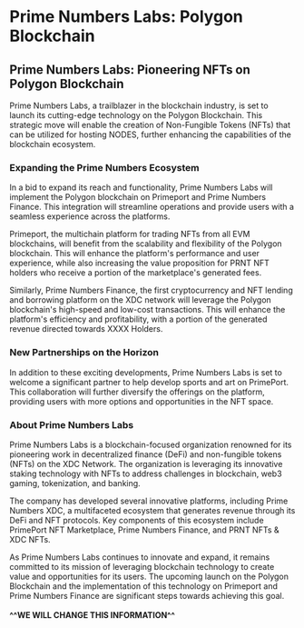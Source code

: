 # Prime Numbers Labs: Polygon Blockchain

## Prime Numbers Labs: Pioneering NFTs on Polygon Blockchain

Prime Numbers Labs, a trailblazer in the blockchain industry, is set to launch its cutting-edge technology on the Polygon Blockchain. This strategic move will enable the creation of Non-Fungible Tokens (NFTs) that can be utilized for hosting NODES, further enhancing the capabilities of the blockchain ecosystem.

### Expanding the Prime Numbers Ecosystem

In a bid to expand its reach and functionality, Prime Numbers Labs will implement the Polygon blockchain on Primeport and Prime Numbers Finance. This integration will streamline operations and provide users with a seamless experience across the platforms.

Primeport, the multichain platform for trading NFTs from all EVM blockchains, will benefit from the scalability and flexibility of the Polygon blockchain. This will enhance the platform's performance and user experience, while also increasing the value proposition for PRNT NFT holders who receive a portion of the marketplace's generated fees.

Similarly, Prime Numbers Finance, the first cryptocurrency and NFT lending and borrowing platform on the XDC network will leverage the Polygon blockchain's high-speed and low-cost transactions. This will enhance the platform's efficiency and profitability, with a portion of the generated revenue directed towards XXXX Holders.

### New Partnerships on the Horizon

In addition to these exciting developments, Prime Numbers Labs is set to welcome a significant partner to help develop sports and art on PrimePort. This collaboration will further diversify the offerings on the platform, providing users with more options and opportunities in the NFT space.

### About Prime Numbers Labs

Prime Numbers Labs is a blockchain-focused organization renowned for its pioneering work in decentralized finance (DeFi) and non-fungible tokens (NFTs) on the XDC Network. The organization is leveraging its innovative staking technology with NFTs to address challenges in blockchain, web3 gaming, tokenization, and banking.

The company has developed several innovative platforms, including Prime Numbers XDC, a multifaceted ecosystem that generates revenue through its DeFi and NFT protocols. Key components of this ecosystem include PrimePort NFT Marketplace, Prime Numbers Finance, and PRNT NFTs & XDC NFTs.

As Prime Numbers Labs continues to innovate and expand, it remains committed to its mission of leveraging blockchain technology to create value and opportunities for its users. The upcoming launch on the Polygon Blockchain and the implementation of this technology on Primeport and Prime Numbers Finance are significant steps towards achieving this goal.\
\
**^^WE WILL CHANGE THIS INFORMATION^^**
